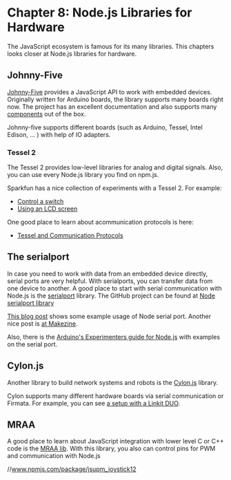 # Chapter 8: Node.js Libraries for Hardware

The JavaScript ecosystem is famous for its many libraries. This chapters looks closer at Node.js libraries for hardware.


## Johnny-Five

[Johnny-Five](http://johnny-five.io) provides a JavaScript API to work with embedded devices. Originally written for Arduino boards, the library supports many boards right now. The project has an excellent documentation and also supports many [components](http://embeddednodejs.com/components/) out of the box.

Johnny-five supports different boards (such as Arduino, Tessel, Intel Edison, ... ) with help of IO adapters. 

### Tessel 2

The Tessel 2 provides low-level libraries for analog and digital signals. Also, you can use every Node.js library you find on npm.js.  

Sparkfun has a nice collection of experiments with a Tessel 2.  For example: 

* [Control a switch](https://learn.sparkfun.com/tutorials/experiment-guide-for-the-johnny-five-inventors-kit/experiment-5-reading-an-spdt-switch)
* [Using an LCD screen](https://learn.sparkfun.com/tutorials/experiment-guide-for-the-johnny-five-inventors-kit/experiment-12-using-an-lcd-screen)

One good place to learn about acommunication protocols is here:

* [Tessel and Communication Protocols](https://tessel.io/blog/108840925797/a-web-developers-guide-to-communication-protocols)

## The serialport

In case you need to work with data from an embedded device directly, serial ports are very helpful. With serialports, you can transfer data from one device to another. A good place to start with serial communication with Node.js is the [serialport](https://www.npmjs.com/package/serialport) library.  The GitHub project can be found at [Node serialport library](https://github.com/voodootikigod/node-serialport)

[This blog post](http://thinkingonthinking.com/serial-communication-with-nodejs/) shows some example usage of Node serial port. Another nice post is [at Makezine](http://makezine.com/projects/make-41-tinkering-toys/avr-usart-serial/).

Also, there is the [Arduino's Experimenters guide for Node.js](http://node-ardx.org/) with examples on the serial port.



## Cylon.js 

Another library to build network systems and robots is the [Cylon.js](http://cylonjs.com/) library.

Cylon supports many different hardware boards via serial communication or Firmata. For example, you can see [a setup with a Linkit DUO](https://iamblue.gitbooks.io/linkit-smart-nodejs/content/en/basic/cylon.html).

## MRAA

A good place to learn about JavaScript integration with lower level C or C++ code is the [MRAA lib](https://github.com/intel-iot-devkit/mraa). With this library, you also can control pins for PWM and communication with Node.js


//www.npmjs.com/package/jsupm_joystick12
